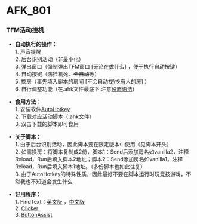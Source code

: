 # AFK_801       
### TFM活动挂机       
       
* **自动执行的操作：**             
       1. 声音提醒       
       2. 后台识别活动（非最小化）       
       3. 弹出窗口（强制弹出TFM窗口 [无论在做什么] ，便于执行自动按键）       
       4. 自动按键（防挂机死、~~全自动~~等）       
       5. 换房（事先填入脚本的房间 [不会自动找\换有人的房] ）       
       6. 自行调整功能（在.ahk文件最底下,注意[设置语法](https://wyagd001.github.io/v2/docs/index.htm))       
       
* **食用方法：**       
       1. 安装软件[AutoHotkey](https://autohotkey.com/)     
       2. 下载对应活动脚本（.ahk文件）       
       3. 双击下载的脚本即可食用       
       
* **关于脚本：**       
       1. 由于后台识别活动，因此脚本要在限定版本中使用（见脚本开头）       
       2. 如需换房：将脚本复制成2份，脚本1：Send后添加房名如vanilla2，注释Reload，Run后填入脚本2地址；脚本2：Send添加房名如vanilla1，注释Reload，Run后填入脚本1地址。（多份脚本也如此往复）       
       3. 由于AutoHotkey的特殊性质，因此最好不要在脚本运行时玩竞技游戏，不然我也不知道会发生什么       
       
* **好用程序：**       
       1. FindText：[英文版](https://www.autohotkey.com/boards/viewtopic.php?f=83&t=116471) ，[中文版](https://www.autoahk.com/archives/44766)      
       2. [Clicker](https://gitee.com/fasterthanlight/automatic_clicker_2/releases)       
       3. [ButtonAssist](https://github.com/zclucas/ButtonAssist/releases/)       
